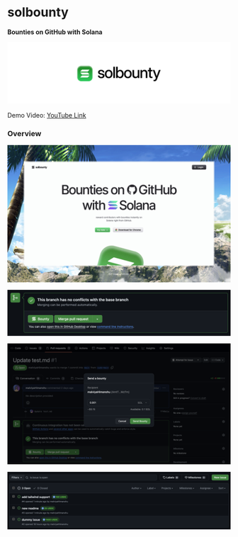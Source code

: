 # solbounty
**Bounties on GitHub with Solana**

![logo](./media/solbounty-cover.png)

Demo Video: [YouTube Link](https://youtu.be/W4ODra6x-R0)

### Overview

![solbounty dashboard](./media/solbounty-dashboard.jpeg)

![bounty button](./media/bounty-button.png)

![send bounty](./media/send-bounty.png)

![bounty labels](./media/bounty-labels.png)
